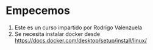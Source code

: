 # Empecemos
1. Este es un curso impartido por Rodrigo Valenzuela
2. Se necesita instalar docker desde https://docs.docker.com/desktop/setup/install/linux/
